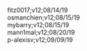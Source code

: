 fitz0017;v12;08/14/19<br/>
osmanchien;v12;08/15/19<br/>
mybarry;v12;08/15/19<br/>
mann1mal;v12;08/20/19<br/>
p-alexisv;v12;09/09/19<br/>
